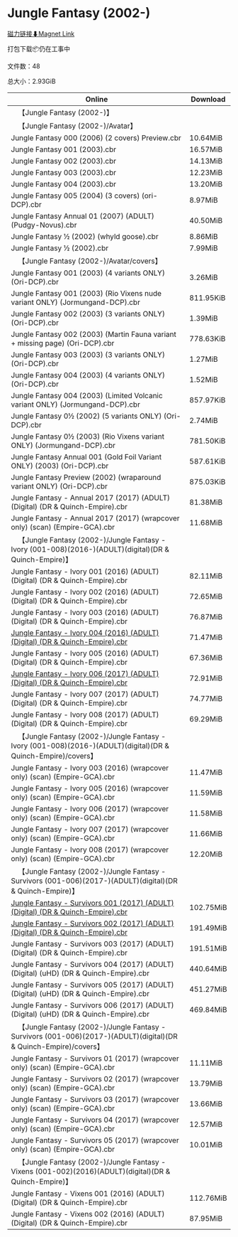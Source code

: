 # Jungle Fantasy (2002-)

[磁力链接⬇Magnet Link](magnet:?xt=urn:btih:4951977a49ae3a83d7ae6483a837f5e618282e16&dn=Jungle%20Fantasy%20%282002-%29)

打包下载📦仍在工事中

文件数：48

总大小：2.93GiB

Online | Download
--- | ---
&emsp;【Jungle Fantasy (2002-)】 | 
&emsp;【Jungle Fantasy (2002-)/Avatar】 | 
Jungle Fantasy 000 (2006) (2 covers) Preview.cbr | 10.64MiB
Jungle Fantasy 001 (2003).cbr | 16.57MiB
Jungle Fantasy 002 (2003).cbr | 14.13MiB
Jungle Fantasy 003 (2003).cbr | 12.23MiB
Jungle Fantasy 004 (2003).cbr | 13.20MiB
Jungle Fantasy 005 (2004) (3 covers) (ori-DCP).cbr | 8.97MiB
Jungle Fantasy Annual 01 (2007) (ADULT) (Pudgy-Novus).cbr | 40.50MiB
Jungle Fantasy ½ (2002) (whyld goose).cbr | 8.86MiB
Jungle Fantasy ½ (2002).cbr | 7.99MiB
&emsp;【Jungle Fantasy (2002-)/Avatar/covers】 | 
Jungle Fantasy 001 (2003) (4 variants ONLY) (Ori-DCP).cbr | 3.26MiB
Jungle Fantasy 001 (2003) (Rio Vixens nude variant ONLY) (Jormungand-DCP).cbr | 811.95KiB
Jungle Fantasy 002 (2003) (3 variants ONLY) (Ori-DCP).cbr | 1.39MiB
Jungle Fantasy 002 (2003) (Martin Fauna variant + missing page) (Ori-DCP).cbr | 778.63KiB
Jungle Fantasy 003 (2003) (3 variants ONLY) (Ori-DCP).cbr | 1.27MiB
Jungle Fantasy 004 (2003) (4 variants ONLY) (Ori-DCP).cbr | 1.52MiB
Jungle Fantasy 004 (2003) (Limited Volcanic variant ONLY) (Jormungand-DCP).cbr | 857.97KiB
Jungle Fantasy 0½ (2002) (5 variants ONLY) (Ori-DCP).cbr | 2.74MiB
Jungle Fantasy 0½ (2003) (Rio Vixens variant ONLY) (Jormungand-DCP).cbr | 781.50KiB
Jungle Fantasy Annual 001 (Gold Foil Variant ONLY) (2003) (Ori-DCP).cbr | 587.61KiB
Jungle Fantasy Preview (2002) (wraparound variant ONLY) (Ori-DCP).cbr | 875.03KiB
Jungle Fantasy - Annual 2017 (2017) (ADULT) (Digital) (DR & Quinch-Empire).cbr | 81.38MiB
Jungle Fantasy - Annual 2017 (2017) (wrapcover only) (scan) (Empire-GCA).cbr | 11.68MiB
&emsp;【Jungle Fantasy (2002-)/Jungle Fantasy - Ivory (001-008)(2016-)(ADULT)(digital)(DR & Quinch-Empire)】 | 
Jungle Fantasy - Ivory 001 (2016) (ADULT) (Digital) (DR & Quinch-Empire).cbr | 82.11MiB
Jungle Fantasy - Ivory 002 (2016) (ADULT) (Digital) (DR & Quinch-Empire).cbr | 72.65MiB
Jungle Fantasy - Ivory 003 (2016) (ADULT) (Digital) (DR & Quinch-Empire).cbr | 76.87MiB
[Jungle Fantasy - Ivory 004 (2016) (ADULT) (Digital) (DR & Quinch-Empire).cbr](https://github.com/alicewish/markdown/blob/master/comic/Jungle-Fantasy-Ivory-004-2016-ADULT-Digital-DR-Quinch-Empire-cbr.md) | 71.47MiB
Jungle Fantasy - Ivory 005 (2016) (ADULT) (Digital) (DR & Quinch-Empire).cbr | 67.36MiB
[Jungle Fantasy - Ivory 006 (2017) (ADULT) (Digital) (DR & Quinch-Empire).cbr](https://github.com/alicewish/markdown/blob/master/comic/Jungle-Fantasy-Ivory-006-2017-ADULT-Digital-DR-Quinch-Empire-cbr.md) | 72.91MiB
Jungle Fantasy - Ivory 007 (2017) (ADULT) (Digital) (DR & Quinch-Empire).cbr | 74.77MiB
Jungle Fantasy - Ivory 008 (2017) (ADULT) (Digital) (DR & Quinch-Empire).cbr | 69.29MiB
&emsp;【Jungle Fantasy (2002-)/Jungle Fantasy - Ivory (001-008)(2016-)(ADULT)(digital)(DR & Quinch-Empire)/covers】 | 
Jungle Fantasy - Ivory 003 (2016) (wrapcover only) (scan) (Empire-GCA).cbr | 11.47MiB
Jungle Fantasy - Ivory 005 (2016) (wrapcover only) (scan) (Empire-GCA).cbr | 11.59MiB
Jungle Fantasy - Ivory 006 (2017) (wrapcover only) (scan) (Empire-GCA).cbr | 11.58MiB
Jungle Fantasy - Ivory 007 (2017) (wrapcover only) (scan) (Empire-GCA).cbr | 11.66MiB
Jungle Fantasy - Ivory 008 (2017) (wrapcover only) (scan) (Empire-GCA).cbr | 12.20MiB
&emsp;【Jungle Fantasy (2002-)/Jungle Fantasy - Survivors (001-006)(2017-)(ADULT)(digital)(DR & Quinch-Empire)】 | 
[Jungle Fantasy - Survivors 001 (2017) (ADULT) (Digital) (DR & Quinch-Empire).cbr](https://github.com/alicewish/markdown/blob/master/comic/Jungle-Fantasy-Survivors-001-2017-ADULT-Digital-DR-Quinch-Empire-cbr.md) | 102.75MiB
[Jungle Fantasy - Survivors 002 (2017) (ADULT) (Digital) (DR & Quinch-Empire).cbr](https://github.com/alicewish/markdown/blob/master/comic/Jungle-Fantasy-Survivors-002-2017-ADULT-Digital-DR-Quinch-Empire-cbr.md) | 191.49MiB
Jungle Fantasy - Survivors 003 (2017) (ADULT) (Digital) (DR & Quinch-Empire).cbr | 191.51MiB
Jungle Fantasy - Survivors 004 (2017) (ADULT) (Digital) (uHD) (DR & Quinch-Empire).cbr | 440.64MiB
Jungle Fantasy - Survivors 005 (2017) (ADULT) (Digital) (uHD) (DR & Quinch-Empire).cbr | 451.27MiB
Jungle Fantasy - Survivors 006 (2017) (ADULT) (Digital) (uHD) (DR & Quinch-Empire).cbr | 469.84MiB
&emsp;【Jungle Fantasy (2002-)/Jungle Fantasy - Survivors (001-006)(2017-)(ADULT)(digital)(DR & Quinch-Empire)/covers】 | 
Jungle Fantasy - Survivors 01 (2017) (wrapcover only) (scan) (Empire-GCA).cbr | 11.11MiB
Jungle Fantasy - Survivors 02 (2017) (wrapcover only) (scan) (Empire-GCA).cbr | 13.79MiB
Jungle Fantasy - Survivors 03 (2017) (wrapcover only) (scan) (Empire-GCA).cbr | 13.66MiB
Jungle Fantasy - Survivors 04 (2017) (wrapcover only) (scan) (Empire-GCA).cbr | 12.57MiB
Jungle Fantasy - Survivors 05 (2017) (wrapcover only) (scan) (Empire-GCA).cbr | 10.01MiB
&emsp;【Jungle Fantasy (2002-)/Jungle Fantasy - Vixens (001-002)(2016)(ADULT)(digital)(DR & Quinch-Empire)】 | 
Jungle Fantasy - Vixens 001 (2016) (ADULT) (Digital) (DR & Quinch-Empire).cbr | 112.76MiB
Jungle Fantasy - Vixens 002 (2016) (ADULT) (Digital) (DR & Quinch-Empire).cbr | 87.95MiB